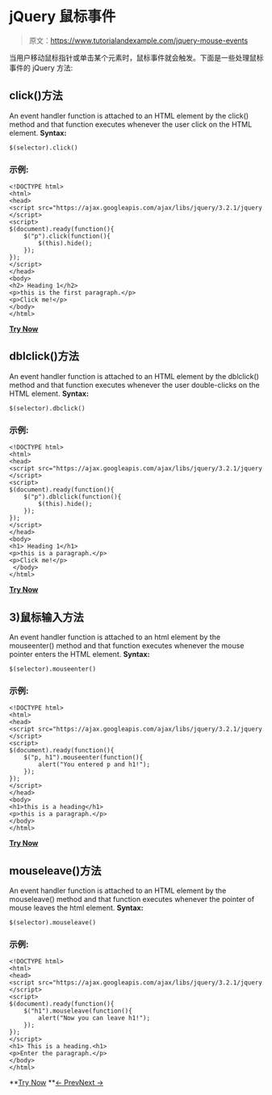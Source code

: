 # jQuery 鼠标事件

> 原文：<https://www.tutorialandexample.com/jquery-mouse-events>

当用户移动鼠标指针或单击某个元素时，鼠标事件就会触发。下面是一些处理鼠标事件的 jQuery 方法:

## click()方法

An event handler function is attached to an HTML element by the click() method and that function executes whenever the user click on the HTML element. **Syntax:**

```
$(selector).click()
```

### 示例:

```
<!DOCTYPE html>  
<html>  
<head>  
<script src="https://ajax.googleapis.com/ajax/libs/jquery/3.2.1/jquery.min.js"></script>  
<script>  
$(document).ready(function(){  
    $("p").click(function(){  
        $(this).hide();  
    });  
});  
</script>  
</head>  
<body>  
<h2> Heading 1</h2>  
<p>this is the first paragraph.</p>  
<p>Click me!</p>  
</body>  
</html>

```

**[Try Now](https://editor.tutorialandexample.com/web/test.jsp?filename=jquerymouseevent)**

## dblclick()方法

An event handler function is attached to an HTML element by the dblclick() method and that function executes whenever the user double-clicks on the HTML element. **Syntax:**

```
$(selector).dbclick()
```

### 示例:

```
<!DOCTYPE html>  
<html>  
<head>  
<script src="https://ajax.googleapis.com/ajax/libs/jquery/3.2.1/jquery.min.js"></script>  
<script>  
$(document).ready(function(){  
    $("p").dblclick(function(){  
        $(this).hide();  
    });  
});  
</script>  
</head>  
<body>  
<h1> Heading 1</h1>  
<p>this is a paragraph.</p>  
<p>Click me!</p>  
 </body>  
</html>

```

**[Try Now](https://editor.tutorialandexample.com/web/test.jsp?filename=jquerymouseevent1)**

## 3)鼠标输入方法

An event handler function is attached to an html element by the mouseenter() method and that function executes whenever the mouse pointer enters the HTML element. **Syntax:**

```
$(selector).mouseenter()
```

### 示例:

```
<!DOCTYPE html>  
<html>  
<head>  
<script src="https://ajax.googleapis.com/ajax/libs/jquery/3.2.1/jquery.min.js"></script>  
<script>  
$(document).ready(function(){  
    $("p, h1").mouseenter(function(){  
        alert("You entered p and h1!");  
    });  
});  
</script>  
</head>  
<body>  
<h1>this is a heading</h1>  
<p>this is a paragraph.</p>  
</body>  
</html>

```

**[Try Now](https://editor.tutorialandexample.com/web/test.jsp?filename=jquerymouseevent2)**

## mouseleave()方法

An event handler function is attached to an HTML element by the mouseleave() method and that function executes whenever the pointer of mouse leaves the html element. **Syntax:**

```
$(selector).mouseleave()
```

### 示例:

```
<!DOCTYPE html>  
<html>  
<head>  
<script src="https://ajax.googleapis.com/ajax/libs/jquery/3.2.1/jquery.min.js"></script>  
<script>  
$(document).ready(function(){  
    $("h1").mouseleave(function(){  
        alert("Now you can leave h1!");  
    });  
});  
</script>  
<h1> This is a heading.<h1>  
<p>Enter the paragraph.</p>  
</body>  
</html> 

```

**[Try Now](https://editor.tutorialandexample.com/web/test.jsp?filename=jquerymouseevent3) **[← Prev](https://www.tutorialandexample.com/jquery-events)[Next →](https://www.tutorialandexample.com/jquery-keyboard-events)